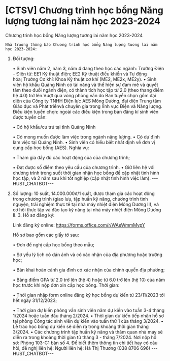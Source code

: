 # [CTSV] Chương trình học bổng Năng lượng tương lai năm học 2023-2024

Chương trình học bổng Năng lượng tương lai năm học 2023-2024
        
	Nhà trường thông báo Chương trình học bổng Năng lượng tương lai năm học 2023-2024:
1. Đối tượng:

	• Sinh viên năm 2, năm 3, năm 4 đang theo học các ngành: Trường Điện – Điện tử: EE1 Kỹ thuật điện; EE2 Kỹ thuật điều khiển và Tự động hóa; Trường Cơ khí: Khoa Kỹ thuật cơ khí (ME2, ME2x, ME2y). • Sinh viên hộ khẩu Quảng Ninh có tài năng và thể hiện sự đam mê và quyết tâm theo đuổi ngành điện, có thành tích học tập từ 2.0 (theo thang điểm hệ 4.0) trở lên.Vượt qua vòng phỏng vấn do Ban tuyển chọn gồm đại diện của Công ty TNHH Điện lực AES Mông Dương, đại diện Trung tâm Giáo dục và Phát triểnvà chuyên gia trong lĩnh vực Điện và Năng lượng. Điều kiện tuyển chọn: ngoài các điều kiện trong bản đăng kí sinh viên được tuyển cần:

	• Có hộ khẩu/cư trú tại tỉnh Quảng Ninh

	• Có mong muốn được làm việc trong ngành năng lượng. • Có dự định làm việc tại Quảng Ninh. • Sinh viên có hiểu biết nhất định về đơn vị cung cấp học bổng (AES). Nghĩa vụ:

	• Tham gia đầy đủ các hoạt động của của chương trình;

	• Đạt được số điểm theo yêu cầu của chương trình. • Giữ liên hệ với chương trình trong suốt thời gian nhận học bổng để cập nhật tình hình học tập, và 2 năm sau khi tốt nghiệp (cập nhật tình hình việc làm). 
 ---HUST_CHATBOT---
2. Số lượng: 10 suất, 14.000.000đ/1 suất, được tham gia các hoạt động trong chương trình (giao lưu, tập huấn kỹ năng, chương trình tình nguyện, trải nghiệm thực tế tại nhà máy nhiệt điện Mông Dương II), và cơ hội thực tập và đào tạo kỹ năng tại nhà máy nhiệt điện Mông Dương II. 3. Hồ sơ đăng ký: 

	Link đăng ký online: https://forms.office.com/r/WAeWmmMvpY

	Hồ sơ bao gồm các giấy tờ sau:

	• Đơn đề nghị cấp học bổng theo mẫu;

	• Sơ yếu lý lịch có dán ảnh và có xác nhận của địa phương hoặc trường học;

	• Bản khai hoàn cảnh gia đình có xác nhận của chính quyền địa phương;

	• Bảng điểm GPA từ 2.0 trở lên (hệ 4) hoặc từ 6.0 trở lên (hệ 10) của năm học trước khi nộp đơn xin cấp học bổng. Thời gian:

	• Thời gian nhập form online đăng ký học bổng dự kiến từ 23/11/2023 tới hết ngày 31/12/2023;

	• Thời gian dự kiến phỏng vấn sinh viên năm dự kiến vào tuần 3-4 tháng 1/2024 hoặc tuần đầu tháng 2/2024. • Thời gian dự kiến tiếp nhận hồ sơ tại phòng Công tác sinh viên dự kiến vào tuần thứ 1 của tháng 3/2024. • Lễ trao học bổng dự kiến sẽ diễn ra trong khoảng thời gian tháng 3/2024. • Các chương trình tập huấn kỹ năng và thăm quan nhà máy sẽ diễn ra trong khoảng thời gian từ tháng 3 - tháng 7/2024. Nơi nộp hồ sơ: Phòng 103-C1 bàn số 4. Để biết thêm thông tin chi tiết hay có câu hỏi, đề nghị liên hệ: Người liên hệ: Hà Thị Thương (038 8706 696) 
 ---HUST_CHATBOT---